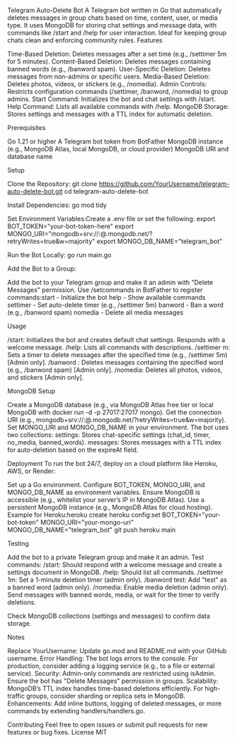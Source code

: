 Telegram Auto-Delete Bot
A Telegram bot written in Go that automatically deletes messages in group chats based on time, content, user, or media type. It uses MongoDB for storing chat settings and message data, with commands like /start and /help for user interaction. Ideal for keeping group chats clean and enforcing community rules.
Features

Time-Based Deletion: Deletes messages after a set time (e.g., /settimer 5m for 5 minutes).
Content-Based Deletion: Deletes messages containing banned words (e.g., /banword spam).
User-Specific Deletion: Deletes messages from non-admins or specific users.
Media-Based Deletion: Deletes photos, videos, or stickers (e.g., /nomedia).
Admin Controls: Restricts configuration commands (/settimer, /banword, /nomedia) to group admins.
Start Command: Initializes the bot and chat settings with /start.
Help Command: Lists all available commands with /help.
MongoDB Storage: Stores settings and messages with a TTL index for automatic deletion.

Prerequisites

Go 1.21 or higher
A Telegram bot token from BotFather
MongoDB instance (e.g., MongoDB Atlas, local MongoDB, or cloud provider)
MongoDB URI and database name

Setup

Clone the Repository:
git clone https://github.com/YourUsername/telegram-auto-delete-bot.git
cd telegram-auto-delete-bot


Install Dependencies:
go mod tidy


Set Environment Variables:Create a .env file or set the following:
export BOT_TOKEN="your-bot-token-here"
export MONGO_URI="mongodb+srv://<username>:<password>@<cluster>.mongodb.net/?retryWrites=true&w=majority"
export MONGO_DB_NAME="telegram_bot"


Run the Bot Locally:
go run main.go


Add the Bot to a Group:

Add the bot to your Telegram group and make it an admin with "Delete Messages" permission.
Use /setcommands in BotFather to register commands:start - Initialize the bot
help - Show available commands
settimer - Set auto-delete timer (e.g., /settimer 5m)
banword - Ban a word (e.g., /banword spam)
nomedia - Delete all media messages





Usage

/start: Initializes the bot and creates default chat settings. Responds with a welcome message.
/help: Lists all commands with descriptions.
/settimer <minutes>m: Sets a timer to delete messages after the specified time (e.g., /settimer 5m) [Admin only].
/banword <word>: Deletes messages containing the specified word (e.g., /banword spam) [Admin only].
/nomedia: Deletes all photos, videos, and stickers [Admin only].

MongoDB Setup

Create a MongoDB database (e.g., via MongoDB Atlas free tier or local MongoDB with docker run -d -p 27017:27017 mongo).
Get the connection URI (e.g., mongodb+srv://<username>:<password>@<cluster>.mongodb.net/?retryWrites=true&w=majority).
Set MONGO_URI and MONGO_DB_NAME in your environment.
The bot uses two collections:
settings: Stores chat-specific settings (chat_id, timer, no_media, banned_words).
messages: Stores messages with a TTL index for auto-deletion based on the expireAt field.



Deployment
To run the bot 24/7, deploy on a cloud platform like Heroku, AWS, or Render:

Set up a Go environment.
Configure BOT_TOKEN, MONGO_URI, and MONGO_DB_NAME as environment variables.
Ensure MongoDB is accessible (e.g., whitelist your server’s IP in MongoDB Atlas).
Use a persistent MongoDB instance (e.g., MongoDB Atlas for cloud hosting).
Example for Heroku:heroku create
heroku config:set BOT_TOKEN="your-bot-token" MONGO_URI="your-mongo-uri" MONGO_DB_NAME="telegram_bot"
git push heroku main



Testing

Add the bot to a private Telegram group and make it an admin.
Test commands:
/start: Should respond with a welcome message and create a settings document in MongoDB.
/help: Should list all commands.
/settimer 1m: Set a 1-minute deletion timer (admin only).
/banword test: Add "test" as a banned word (admin only).
/nomedia: Enable media deletion (admin only).
Send messages with banned words, media, or wait for the timer to verify deletions.


Check MongoDB collections (settings and messages) to confirm data storage.

Notes

Replace YourUsername: Update go.mod and README.md with your GitHub username.
Error Handling: The bot logs errors to the console. For production, consider adding a logging service (e.g., to a file or external service).
Security: Admin-only commands are restricted using isAdmin. Ensure the bot has "Delete Messages" permission in groups.
Scalability: MongoDB’s TTL index handles time-based deletions efficiently. For high-traffic groups, consider sharding or replica sets in MongoDB.
Enhancements: Add inline buttons, logging of deleted messages, or more commands by extending handlers/handlers.go.

Contributing
Feel free to open issues or submit pull requests for new features or bug fixes.
License
MIT
